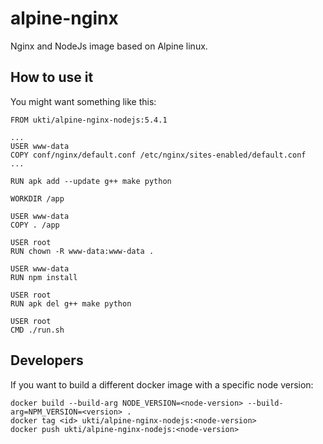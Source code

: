 # alpine-nginx

Nginx and NodeJs image based on Alpine linux.

## How to use it

You might want something like this:


    FROM ukti/alpine-nginx-nodejs:5.4.1

    ...
    USER www-data
    COPY conf/nginx/default.conf /etc/nginx/sites-enabled/default.conf
    ...

    RUN apk add --update g++ make python

    WORKDIR /app

    USER www-data
    COPY . /app

    USER root
    RUN chown -R www-data:www-data .

    USER www-data
    RUN npm install

    USER root
    RUN apk del g++ make python

    USER root
    CMD ./run.sh

## Developers

If you want to build a different docker image with a specific node version:


    docker build --build-arg NODE_VERSION=<node-version> --build-arg=NPM_VERSION=<version> .
    docker tag <id> ukti/alpine-nginx-nodejs:<node-version>
    docker push ukti/alpine-nginx-nodejs:<node-version>
